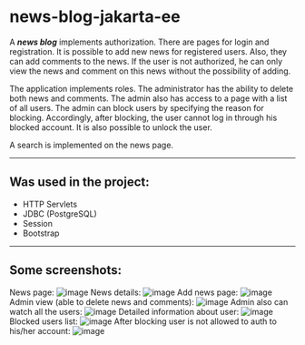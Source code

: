 # news-blog-jakarta-ee

A ***news blog*** implements authorization. There are pages for login and registration. It is possible to add new news for registered users. Also, they can add comments to the news. If the user is not authorized, he can only view the news and comment on this news without the possibility of adding.

The application implements roles. The administrator has the ability to delete both news and comments. The admin also has access to a page with a list of all users. The admin can block users by specifying the reason for blocking. Accordingly, after blocking, the user cannot log in through his blocked account. It is also possible to unlock the user.

A search is implemented on the news page.

____
## Was used in the project:
+ HTTP Servlets
+ JDBC (PostgreSQL)
+ Session
+ Bootstrap 
____

## Some screenshots:
News page:
![image](https://user-images.githubusercontent.com/117244670/234934252-501a190f-6c68-4c51-83a9-a6a220feb788.png)
News details:
![image](https://user-images.githubusercontent.com/117244670/234934346-37655a71-ee72-4c06-a951-46ec42a5e850.png)
Add news page:
![image](https://user-images.githubusercontent.com/117244670/234934506-869fdbb2-21f8-415e-a861-121e7576aa36.png)
Admin view (able to delete news and comments):
![image](https://user-images.githubusercontent.com/117244670/234934830-f74efbf8-f599-4011-a8fd-32445f70ca5e.png)
Admin also can watch all the users:
![image](https://user-images.githubusercontent.com/117244670/234935053-bbdaa679-eb6b-4490-b0ba-730594651c16.png)
Detailed information about user:
![image](https://user-images.githubusercontent.com/117244670/234935188-9fc16041-4091-4b0d-b305-455101fdd6fb.png)
Blocked users list:
![image](https://user-images.githubusercontent.com/117244670/234935358-d67229b3-e78f-40b6-8ed1-14883a947595.png)
After blocking user is not allowed to auth to his/her account:
![image](https://user-images.githubusercontent.com/117244670/234935609-7f832dd0-5475-40c4-9b1d-daa03e5cbf8f.png)
